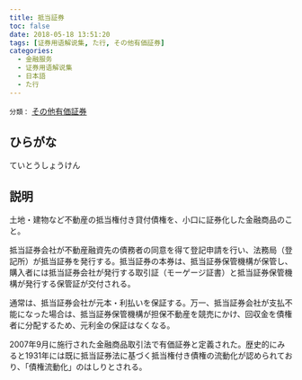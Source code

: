 ```yaml
---
title: 抵当証券
toc: false
date: 2018-05-18 13:51:20
tags: [证券用语解说集, た行, その他有価証券]
categories:
  - 金融服务
  - 证券用语解说集
  - 日本語
  - た行
---
```


`分類：` [その他有価証券](/tags/その他有価証券/)

## ひらがな

ていとうしょうけん

## 説明

土地・建物など不動産の抵当権付き貸付債権を、小口に証券化した金融商品のこと。

抵当証券会社が不動産融資先の債務者の同意を得て登記申請を行い、法務局（登記所）が抵当証券を発行する。抵当証券の本券は、抵当証券保管機構が保管し、購入者には抵当証券会社が発行する取引証（モーゲージ証書）と抵当証券保管機構が発行する保管証が交付される。

通常は、抵当証券会社が元本・利払いを保証する。万一、抵当証券会社が支払不能になった場合は、抵当証券保管機構が担保不動産を競売にかけ、回収金を債権者に分配するため、元利金の保証はなくなる。

2007年9月に施行された金融商品取引法で有価証券と定義された。歴史的にみると1931年には既に抵当証券法に基づく抵当権付き債権の流動化が認められており、「債権流動化」のはしりとされる。
